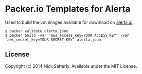 Packer.io Templates for Alerta
==============================

Used to build the vm images available for download on [alerta.io](http://alerta.io/).

```
$ packer validate alerta.json
$ packer build -var 'aws_access_key=YOUR ACCESS KEY' -var 'aws_secret_key=YOUR SECRET KEY' alerta.json
```

License
-------

Copyright (c) 2014 Nick Satterly. Available under the MIT License.
